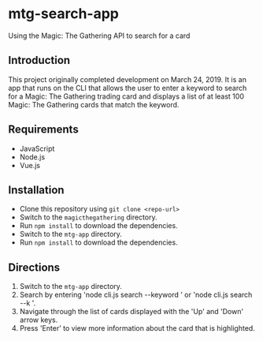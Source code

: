 # mtg-search-app
Using the Magic: The Gathering API to search for a card

## Introduction
This project originally completed development on March 24, 2019.
It is an app that runs on the CLI that allows the user to enter a keyword to search for a Magic: The Gathering trading card and displays a list of at least 100 Magic: The Gathering cards that match the keyword.

## Requirements
+ JavaScript
+ Node.js
+ Vue.js

## Installation
+ Clone this repository using `git clone <repo-url>`
+ Switch to the `magicthegathering` directory.
+ Run `npm install` to download the dependencies.
+ Switch to the `mtg-app` directory.
+ Run `npm install` to download the dependencies.

## Directions
1. Switch to the `mtg-app` directory.
2. Search by entering 'node cli.js search --keyword <keyword>' or 'node cli.js search --k <keyword>'.
3. Navigate through the list of cards displayed with the 'Up' and 'Down' arrow keys.
4. Press 'Enter' to view more information about the card that is highlighted.
